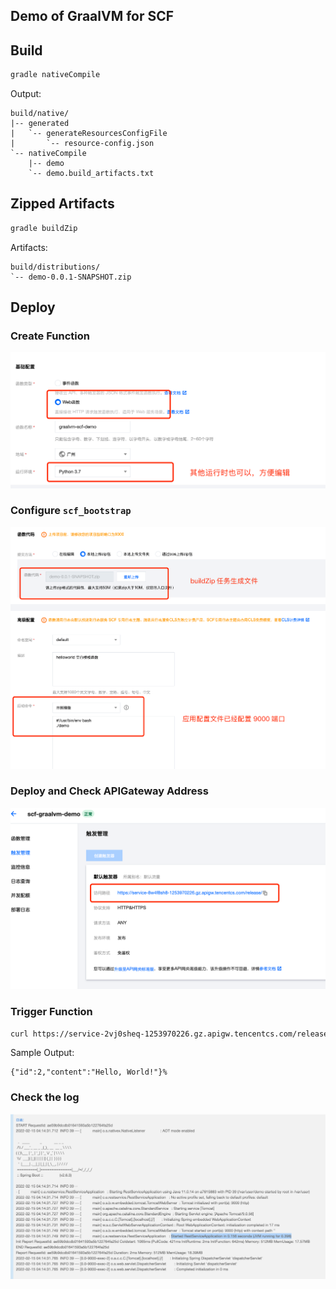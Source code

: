 ## Demo of GraalVM for SCF


## Build

```bash
gradle nativeCompile
```

Output:

```
build/native/
|-- generated
|   `-- generateResourcesConfigFile
|       `-- resource-config.json
`-- nativeCompile
    |-- demo
    `-- demo.build_artifacts.txt
```

## Zipped Artifacts

```bash
gradle buildZip
```

Artifacts:
```
build/distributions/
`-- demo-0.0.1-SNAPSHOT.zip
```

## Deploy

### Create Function

![Create Function](./imgs/graalvm-01.png)

### Configure `scf_bootstrap`

![Configure](./imgs/graalvm-02.png)

### Deploy and Check APIGateway Address

![APIGW](./imgs/graalvm-03.png)

### Trigger Function

```bash
curl https://service-2vj0sheq-1253970226.gz.apigw.tencentcs.com/release/greeting
```

Sample Output:

```
{"id":2,"content":"Hello, World!"}%
```

### Check the log


![SCF Logs](./imgs/graalvm-04.png)